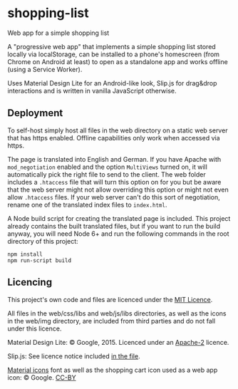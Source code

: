 # shopping-list
Web app for a simple shopping list

A "progressive web app" that implements a simple shopping list stored locally via localStorage, can be installed to a phone's homescreen (from Chrome on Android at least) to open as a standalone app and works offline (using a Service Worker).

Uses Material Design Lite for an Android-like look, Slip.js for drag&drop interactions and is written in vanilla JavaScript otherwise.

## Deployment

To self-host simply host all files in the web directory on a static web server that has https enabled. Offline capabilities only work when accessed via https.

The page is translated into English and German. If you have Apache with `mod_negotiation` enabled and the option `MultiViews` turned on, it will automatically pick the right file to send to the client. The web folder includes a `.htaccess` file that will turn this option on for you but be aware that the web server might not allow overriding this option or might not even allow `.htaccess` files. If your web server can't do this sort of negotiation, rename one of the translated index files to `index.html`.

A Node build script for creating the translated page is included. This project already contains the built translated files, but if you want to run the build anyway, you will need Node 6+ and run the following commands in the root directory of this project:

    npm install
    npm run-script build

## Licencing

This project's own code and files are licenced under the [MIT Licence](https://github.com/Shepard/shopping-list/blob/master/LICENSE).

All files in the web/css/libs and web/js/libs directories, as well as the icons in the web/img directory, are included from third parties and do not fall under this licence.

Material Design Lite:
© Google, 2015. Licenced under an
[Apache-2](https://github.com/google/material-design-lite/blob/master/LICENSE)
licence.

Slip.js:
See licence notice included [in the file](https://github.com/Shepard/shopping-list/blob/master/web/js/libs/slip.js).

[Material icons](https://design.google.com/icons/) font as well as the shopping cart icon used as a web app icon:
© Google. [CC-BY](https://creativecommons.org/licenses/by/4.0/)
